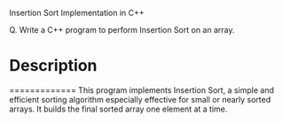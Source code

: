 Insertion Sort Implementation in C++

Q. Write a C++ program to perform Insertion Sort on an array.



# Description
=============
This program implements Insertion Sort, a simple and efficient sorting algorithm especially effective for small or nearly sorted arrays. It builds the final sorted array one element at a time.
